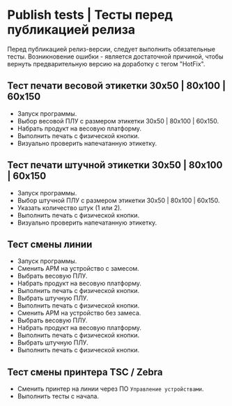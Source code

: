 # Publish tests | Тесты перед публикацией релиза
Перед публикацией релиз-версии, следует выполнить обязательные тесты.
Возникновение ошибки - является достаточной причиной, чтобы вернуть предварительную версию на доработку с тегом "HotFix".

## Тест печати весовой этикетки 30x50 | 80x100 | 60x150
- Запуск программы.
- Выбор весовой ПЛУ с размером этикетки 30x50 | 80x100 | 60x150.
- Набрать продукт на весовую платформу.
- Выполнить печать с физической кнопки.
- Визуально проверить напечатанную этикетку.

## Тест печати штучной этикетки 30x50 | 80x100 | 60x150
- Запуск программы.
- Выбор штучной ПЛУ с размером этикетки 30x50 | 80x100 | 60x150.
- Указать количество штук (1 или 2).
- Выполнить печать с физической кнопки.
- Визуально проверить напечатанную этикетку.

## Тест смены линии
- Запуск программы.
- Сменить АРМ на устройство с замесом.
- Выбрать весовую ПЛУ.
- Набрать продукт на весовую платформу.
- Выполнить печать с физической кнопки.
- Выбрать штучную ПЛУ.
- Выполнить печать с физической кнопки.
- Сменить АРМ на устройство без замеса.
- Выбрать весовую ПЛУ.
- Набрать продукт на весовую платформу.
- Выполнить печать с физической кнопки.
- Выбрать штучную ПЛУ.
- Выполнить печать с физической кнопки.

## Тест смены принтера TSC / Zebra
- Сменить принтер на линии через ПО `Управление устройствами`.
- Выполнить тесты с начала.
